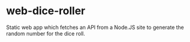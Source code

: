 # web-dice-roller
Static web app which fetches an API from a Node.JS site to generate the random number for the dice roll. 
